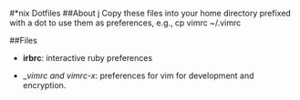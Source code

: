 #\*nix Dotfiles
##About
j
Copy these files into your home directory prefixed
with a dot to use them as preferences, e.g.,
    cp vimrc ~/.vimrc

##Files

* __irbrc__: interactive ruby preferences

* __vimrc and vimrc-x_: preferences for vim for development
    and encryption.


